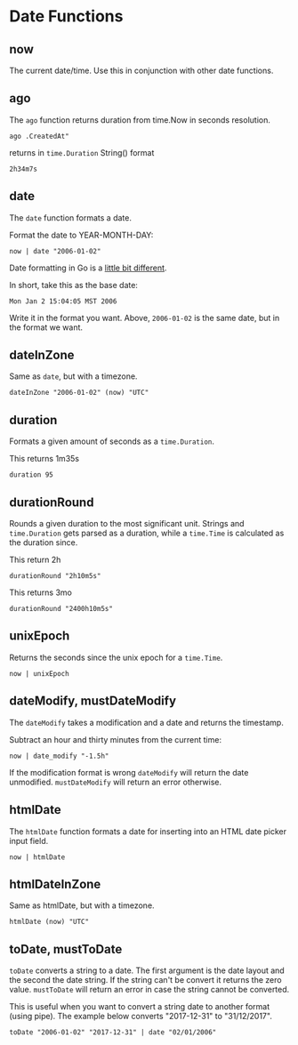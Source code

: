 # Date Functions

## now

The current date/time. Use this in conjunction with other date functions.

## ago

The `ago` function returns duration from time.Now in seconds resolution.

```
ago .CreatedAt"
```

returns in `time.Duration` String() format

```
2h34m7s
```

## date

The `date` function formats a date.

Format the date to YEAR-MONTH-DAY:

```
now | date "2006-01-02"
```

Date formatting in Go is a [little bit different](https://pauladamsmith.com/blog/2011/05/go_time.html).

In short, take this as the base date:

```
Mon Jan 2 15:04:05 MST 2006
```

Write it in the format you want. Above, `2006-01-02` is the same date, but
in the format we want.

## dateInZone

Same as `date`, but with a timezone.

```
dateInZone "2006-01-02" (now) "UTC"
```

## duration

Formats a given amount of seconds as a `time.Duration`.

This returns 1m35s

```
duration 95
```

## durationRound

Rounds a given duration to the most significant unit. Strings and `time.Duration`
gets parsed as a duration, while a `time.Time` is calculated as the duration since.

This return 2h

```
durationRound "2h10m5s"
```

This returns 3mo

```
durationRound "2400h10m5s"
```

## unixEpoch

Returns the seconds since the unix epoch for a `time.Time`.

```
now | unixEpoch
```

## dateModify, mustDateModify

The `dateModify` takes a modification and a date and returns the timestamp.

Subtract an hour and thirty minutes from the current time:

```
now | date_modify "-1.5h"
```

If the modification format is wrong `dateModify` will return the date unmodified. `mustDateModify` will return an error otherwise.

## htmlDate

The `htmlDate` function formats a date for inserting into an HTML date picker
input field.

```
now | htmlDate
```

## htmlDateInZone

Same as htmlDate, but with a timezone.

```
htmlDate (now) "UTC"
```

## toDate, mustToDate

`toDate` converts a string to a date. The first argument is the date layout and
the second the date string. If the string can't be convert it returns the zero
value.
`mustToDate` will return an error in case the string cannot be converted.

This is useful when you want to convert a string date to another format
(using pipe). The example below converts "2017-12-31" to "31/12/2017".

```
toDate "2006-01-02" "2017-12-31" | date "02/01/2006"
```
